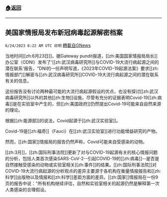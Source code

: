 ###  [:house:返回](README.md)
---


## 美国家情报局发布新冠病毒起源解密档案
`6/24/2023 6:22 AM UTC 祁明` [轉載自GNews](https://gnews.org/articles/1408691)


当地时间[[zh:6月23日]]，据Gateway pundit报道，[[zh:美国国家情报局局长]]办公室（ODNI）发布了'[[zh:武汉病毒研究所]]与COVID-19大流行病起源之间的潜在联系'报告，"DNI的一份声明写道，《2023年COVID-19起源法案》要求[[zh:情报部门]]解密与[[zh:武汉病毒研究所]]COVID-19大流行病起源之间的潜在联系有关的信息。

  

这份报告没有讨论两种最可能的大流行病起源假设的优点，也没有探讨[[zh:武汉病毒研究所]]以外的其他[[zh:生物]]设施，尽管有充分的证据表明Covid-19[[zh:病毒]]是在实验室中产生的，但[[zh:美国政府]]仍然提出Covid-19可能来自自然来源的理论。

根据[[zh:能源部]]的说法，Covid起源于[[zh:武汉实验室]]。

  

Covid-19是[[zh:福奇]]（Fauci）在[[zh:武汉实验室]]进行功能增益研究的产物。

然而，[[zh:国家]]情报局的报告仍然声称，Covid可能来自受感染的动物。

[[zh:3月]]，[[zh:国际刑事法院]]更新了对与COVID-19起源有关的核心情报问题的分析，包括人类首次感染SARS-CoV-2--引起COVID-19的[[zh:病毒]]\--是否是自然接触受感染的动物或实验室相关[[zh:事件]]的结果。[[zh:国际刑事法院]]对COVID-19大流行病起源的分析观点的差异主要源于各机构在衡量情报报告和[[zh:科学]]出版物以及情报和[[zh:科学]]差距方面的差异。[[zh:国家]]情报局在一份9页的报告中说："所有机构继续评估，自然和实验室相关的起源仍然是解释第一次人类感染的合理假设。

